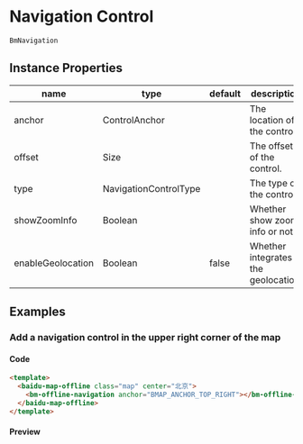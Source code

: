 # Navigation Control

`BmNavigation`

## Instance Properties

|name|type|default|description|
|------|-----|-----|----|
|anchor|ControlAnchor||The location of the control.|
|offset|Size||The offset of the control.|
|type|NavigationControlType||The type of the control.|
|showZoomInfo|Boolean||Whether show zoom info or not.|
|enableGeolocation|Boolean|false|Whether integrates the geolocation.|

## Examples

### Add a navigation control in the upper right corner of the map

#### Code

```html
<template>
  <baidu-map-offline class="map" center="北京">
    <bm-offline-navigation anchor="BMAP_ANCHOR_TOP_RIGHT"></bm-offline-navigation>
  </baidu-map-offline>
</template>
```

#### Preview
<doc-preview>
  <baidu-map-offline class="map" center="北京">
    <bm-offline-navigation anchor="BMAP_ANCHOR_TOP_RIGHT"></bm-offline-navigation>
  </baidu-map-offline>
</doc-preview>
  